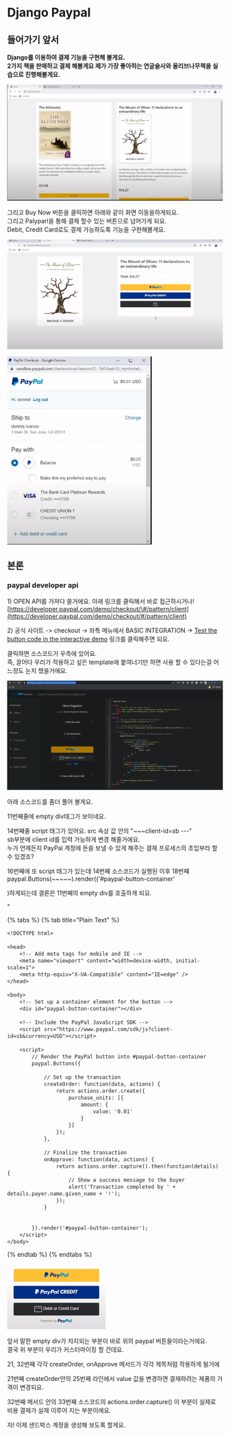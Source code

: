 # Django Paypal

## 들어가기 앞서

**Django를 이용하여 결제 기능을 구현해 볼게요.  
2가지 책을 판매하고 결제 해볼게요 제가 가장 좋아하는 연글술사와 올리브나무책을 실습으로 진행해볼게요.**

![](.gitbook/assets/image%20%28129%29.png)

그리고 Buy Now 버튼을 클릭하면 아래와 같이 화면 이동을하게되요.  
그리고 Palyparl을 통해 결제 할수 있는 버튼으로 넘어가게 되요.  
Debit, Credit Card로도 결제 가능하도록 기능을 구현해볼게요.

![](.gitbook/assets/image%20%28128%29.png)

![](.gitbook/assets/image%20%28130%29.png)

## 본론 

### paypal developer api 

1\) OPEN API를 가져다 쓸거에요.  아래 링크를 클릭해서 바로 접근하시거나!  
[https://developer.paypal.com/demo/checkout/\#/pattern/client](https://developer.paypal.com/demo/checkout/#/pattern/client)

2\) 공식 사이트 -&gt; checkout -&gt; 좌특 메뉴에서 BASIC INTEGRATION -&gt;  [Test the button code in the interactive demo](https://developer.paypal.com/demo/checkout) 링크를 클릭해주면 되요.

클릭하면 소스코드가 우측에 있어요.   
즉, 끌어다 우리가 적용하고 싶은 template에 붙여너기만 하면 사용 할 수 있다는걸  어느정도 눈치 챘을거에요.

![](.gitbook/assets/image%20%28131%29.png)

 아래 소스코드를 좀더 풀어 볼게요.   
  
11번째줄에 empty div태그가 보이네요.  
  
14번째줄 script 태그가 있어요. src 속상 값 안의 "~~~client-id=sb ---"   
sb부분에 client id를 입력 가능하게 변경 해줄거에요.  
누가 언제든지 PayPal 계정에 돈을 보낼 수 있게 해주는 결재 프로세스의 초입부라 할 수 있겠조?    

16번째에 또 script 태그가 있는데 14번째 소스코드가 실행된 이후 18번쨰paypal.Buttons\(~~~~~\).render\(\('\#paypal-button-container'

\)하게되는데 결론은 11번째의 empty div를 호출하게 되요.

"

{% tabs %}
{% tab title="Plain Text" %}
```text
<!DOCTYPE html>

<head>
    <!-- Add meta tags for mobile and IE -->
    <meta name="viewport" content="width=device-width, initial-scale=1">
    <meta http-equiv="X-UA-Compatible" content="IE=edge" />
</head>

<body>
    <!-- Set up a container element for the button -->
    <div id="paypal-button-container"></div>

    <!-- Include the PayPal JavaScript SDK -->
    <script src="https://www.paypal.com/sdk/js?client-id=sb&currency=USD"></script>

    <script>
        // Render the PayPal button into #paypal-button-container
        paypal.Buttons({

            // Set up the transaction
            createOrder: function(data, actions) {
                return actions.order.create({
                    purchase_units: [{
                        amount: {
                            value: '0.01'
                        }
                    }]
                });
            },

            // Finalize the transaction
            onApprove: function(data, actions) {
                return actions.order.capture().then(function(details) {
                    // Show a success message to the buyer
                    alert('Transaction completed by ' + details.payer.name.given_name + '!');
                });
            }


        }).render('#paypal-button-container');
    </script>
</body>
```
{% endtab %}
{% endtabs %}

![](.gitbook/assets/image%20%28132%29.png)

앞서 말한 empty div가 차지되는 부분이 바로 위의 paypal 버튼들이라는거에요.   
결국 위 부분이 우리가 커스터마이징 할 건데요.   
  
21, 32번째 각각 createOrder, onApprove 메서드가 각각 제목처럼 작용하게 될거에

21번째 createOrder안의 25번째 라인에서 value 값을 변경하면 결재하려는 제품의 가격이 변경되요.  
  
32번째 메서드 안의 33번째 소스코드의 actions.order.capture\(\) 이 부분이 실제로 비용 결제가 실재 이루어 지는 부분이에요.   
  
자! 이제 샌드박스 계정을 생성해 보도록 할게요.  

